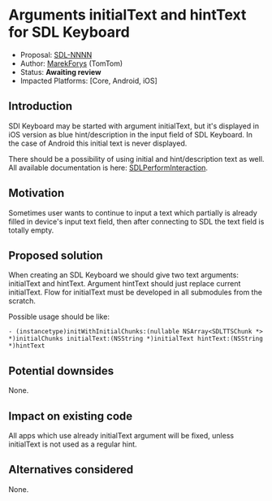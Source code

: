 # Arguments initialText and hintText for SDL Keyboard

* Proposal: [SDL-NNNN](NNNN-initial-and-hint-text-for-keyboard.md)
* Author: [MarekForys](https://github.com/mforys) (TomTom)
* Status: **Awaiting review**
* Impacted Platforms: [Core, Android, iOS]


## Introduction

SDl Keyboard may be started with argument initialText, but it's displayed in iOS version as blue hint/description in the input field of SDL Keyboard. In the case of Android this initial text is never displayed.

There should be a possibility of using initial and hint/description text as well.
All available documentation is here: [SDLPerformInteraction](https://smartdevicelink.com/en/docs/iOS/master/Classes/SDLPerformInteraction/).


## Motivation

Sometimes user wants to continue to input a text which partially is already filled in device's input text field, then after connecting to SDL the text field is totally empty.


## Proposed solution

When creating an SDL Keyboard we should give two text arguments: initialText and hintText. Argument hintText should just replace current initialText. Flow for initialText must be developed in all submodules from the scratch.

Possible usage should be like:

```objc
- (instancetype)initWithInitialChunks:(nullable NSArray<SDLTTSChunk *> *)initialChunks initialText:(NSString *)initialText hintText:(NSString *)hintText
```

## Potential downsides

None.


## Impact on existing code

All apps which use already initialText argument will be fixed, unless initialText is not used as a regular hint.


## Alternatives considered

None.
